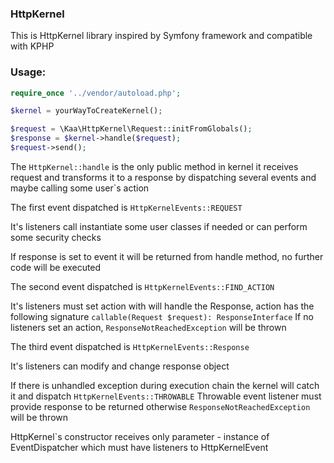 ### HttpKernel

This is HttpKernel library inspired by Symfony framework and compatible with KPHP

### Usage:

```php
require_once '../vendor/autoload.php';

$kernel = yourWayToCreateKernel();

$request = \Kaa\HttpKernel\Request::initFromGlobals();
$response = $kernel->handle($request);
$request->send();
```

The `HttpKernel::handle` is the only public method in kernel it receives request and transforms it to a response
by dispatching several events and maybe calling some user`s action

The first event dispatched is ```HttpKernelEvents::REQUEST```

It's listeners call instantiate some user classes if needed or can perform some security checks

If response is set to event it will be returned from handle method, no further code will be executed

The second event dispatched is ```HttpKernelEvents::FIND_ACTION```

It's listeners must set action with will handle the Response, action has the following
signature `callable(Request $request): ResponseInterface`
If no listeners set an action, `ResponseNotReachedException` will be thrown

The third event dispatched is ```HttpKernelEvents::Response```

It's listeners can modify and change response object

If there is unhandled exception during execution chain the kernel will catch it and dispatch
```HttpKernelEvents::THROWABLE```
Throwable event listener must provide response to be returned otherwise `ResponseNotReachedException` will be thrown

HttpKernel`s constructor receives only parameter - instance of EventDispatcher which must have listeners to
HttpKernelEvent

